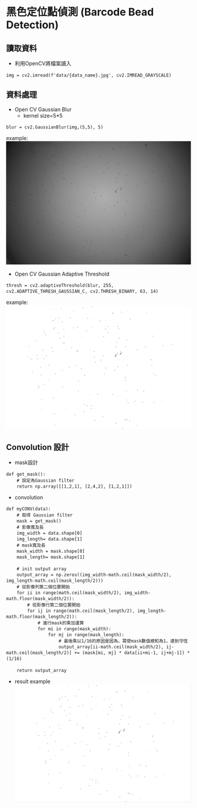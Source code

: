 # 黑色定位點偵測 (Barcode Bead Detection)

## 讀取資料
- 利用OpenCV將檔案讀入
```
img = cv2.imread(f'data/{data_name}.jpg', cv2.IMREAD_GRAYSCALE)
```

## 資料處理
- Open CV Gaussian Blur
    - kernel size=5*5
```
blur = cv2.GaussianBlur(img,(5,5), 5)
```
example:
![](./report/W_B4_0_3/smoothing.jpg?raw=true)

- Open CV Gaussian Adaptive Threshold
```
thresh = cv2.adaptiveThreshold(blur, 255, cv2.ADAPTIVE_THRESH_GAUSSIAN_C, cv2.THRESH_BINARY, 63, 14)
```
example:
![](./report/W_B4_0_3/GAUSSIAN_Adaptive_Thresholding_After_Blur.jpg?raw=true)

## Convolution 設計
- mask設計
```
def get_mask():
    # 設定為Gaussian filter
    return np.array([[1,2,1], [2,4,2], [1,2,1]])
```
- convolution
```
def myCONV(data):
    # 取得 Gaussian filter
    mask = get_mask()
    # 影像寬及長
    img_width = data.shape[0]
    img_length= data.shape[1]
    # mask寬及長
    mask_width = mask.shape[0]
    mask_length= mask.shape[1]

    # init output array 
    output_array = np.zeros((img_width-math.ceil(mask_width/2), img_length-math.ceil(mask_length/2)))
    # 從影像列第二個位置開始
    for ii in range(math.ceil(mask_width/2), img_width-math.floor(mask_width/2)):
        # 從影像行第二個位置開始
        for ij in range(math.ceil(mask_length/2), img_length-math.floor(mask_length/2)):
            # 進行mask的乘加運算
            for mi in range(mask_width):
                for mj in range(mask_length):
                    # 最後乘以1/16的原因是因為，需使mask數值總和為1，達到守恆
                    output_array[ii-math.ceil(mask_width/2), ij-math.ceil(mask_length/2)] += (mask[mi, mj] * data[ii+mi-1, ij+mj-1]) * (1/16)

    return output_array
```
- result example
![](./report/W_B4_0_3/W_B4_0_3_after_convolution.jpg?raw=true)
